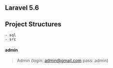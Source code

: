 ## Laravel 5.6
## Project Structures
    - sql
    - src  
#### admin
> Admin (login: admin@gmail.com  pass: admin)
              
